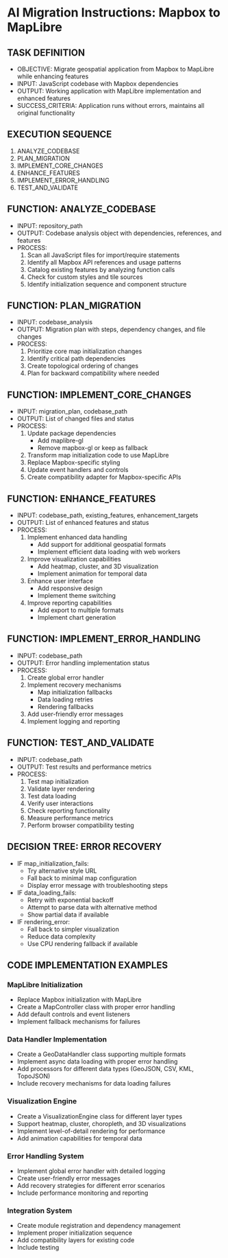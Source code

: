 # AI Migration Instructions: Mapbox to MapLibre

## TASK DEFINITION
- OBJECTIVE: Migrate geospatial application from Mapbox to MapLibre while enhancing features
- INPUT: JavaScript codebase with Mapbox dependencies
- OUTPUT: Working application with MapLibre implementation and enhanced features
- SUCCESS_CRITERIA: Application runs without errors, maintains all original functionality

## EXECUTION SEQUENCE
1. ANALYZE_CODEBASE
2. PLAN_MIGRATION
3. IMPLEMENT_CORE_CHANGES
4. ENHANCE_FEATURES
5. IMPLEMENT_ERROR_HANDLING
6. TEST_AND_VALIDATE

## FUNCTION: ANALYZE_CODEBASE
- INPUT: repository_path
- OUTPUT: Codebase analysis object with dependencies, references, and features
- PROCESS:
  1. Scan all JavaScript files for import/require statements
  2. Identify all Mapbox API references and usage patterns
  3. Catalog existing features by analyzing function calls
  4. Check for custom styles and tile sources
  5. Identify initialization sequence and component structure

## FUNCTION: PLAN_MIGRATION
- INPUT: codebase_analysis
- OUTPUT: Migration plan with steps, dependency changes, and file changes
- PROCESS:
  1. Prioritize core map initialization changes
  2. Identify critical path dependencies
  3. Create topological ordering of changes
  4. Plan for backward compatibility where needed

## FUNCTION: IMPLEMENT_CORE_CHANGES
- INPUT: migration_plan, codebase_path
- OUTPUT: List of changed files and status
- PROCESS:
  1. Update package dependencies
     - Add maplibre-gl
     - Remove mapbox-gl or keep as fallback
  2. Transform map initialization code to use MapLibre
  3. Replace Mapbox-specific styling
  4. Update event handlers and controls
  5. Create compatibility adapter for Mapbox-specific APIs

## FUNCTION: ENHANCE_FEATURES
- INPUT: codebase_path, existing_features, enhancement_targets
- OUTPUT: List of enhanced features and status
- PROCESS:
  1. Implement enhanced data handling
     - Add support for additional geospatial formats
     - Implement efficient data loading with web workers
  2. Improve visualization capabilities
     - Add heatmap, cluster, and 3D visualization
     - Implement animation for temporal data
  3. Enhance user interface
     - Add responsive design
     - Implement theme switching
  4. Improve reporting capabilities
     - Add export to multiple formats
     - Implement chart generation

## FUNCTION: IMPLEMENT_ERROR_HANDLING
- INPUT: codebase_path
- OUTPUT: Error handling implementation status
- PROCESS:
  1. Create global error handler
  2. Implement recovery mechanisms
     - Map initialization fallbacks
     - Data loading retries
     - Rendering fallbacks
  3. Add user-friendly error messages
  4. Implement logging and reporting

## FUNCTION: TEST_AND_VALIDATE
- INPUT: codebase_path
- OUTPUT: Test results and performance metrics
- PROCESS:
  1. Test map initialization
  2. Validate layer rendering
  3. Test data loading
  4. Verify user interactions
  5. Check reporting functionality
  6. Measure performance metrics
  7. Perform browser compatibility testing

## DECISION TREE: ERROR RECOVERY
- IF map_initialization_fails:
  - Try alternative style URL
  - Fall back to minimal map configuration
  - Display error message with troubleshooting steps
- IF data_loading_fails:
  - Retry with exponential backoff
  - Attempt to parse data with alternative method
  - Show partial data if available
- IF rendering_error:
  - Fall back to simpler visualization
  - Reduce data complexity
  - Use CPU rendering fallback if available

## CODE IMPLEMENTATION EXAMPLES

### MapLibre Initialization
- Replace Mapbox initialization with MapLibre
- Create a MapController class with proper error handling
- Add default controls and event listeners
- Implement fallback mechanisms for failures

### Data Handler Implementation
- Create a GeoDataHandler class supporting multiple formats
- Implement async data loading with proper error handling
- Add processors for different data types (GeoJSON, CSV, KML, TopoJSON)
- Include recovery mechanisms for data loading failures

### Visualization Engine
- Create a VisualizationEngine class for different layer types
- Support heatmap, cluster, choropleth, and 3D visualizations
- Implement level-of-detail rendering for performance
- Add animation capabilities for temporal data

### Error Handling System
- Implement global error handler with detailed logging
- Create user-friendly error messages
- Add recovery strategies for different error scenarios
- Include performance monitoring and reporting

### Integration System
- Create module registration and dependency management
- Implement proper initialization sequence
- Add compatibility layers for existing code
- Include testing